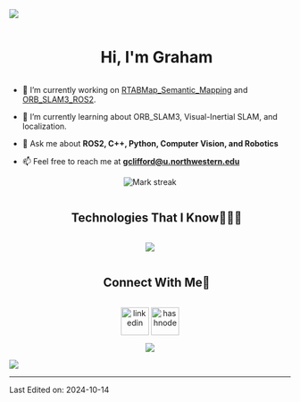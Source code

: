 <!--horizontal divider(gradiant)-->
<img src="https://user-images.githubusercontent.com/73097560/115834477-dbab4500-a447-11eb-908a-139a6edaec5c.gif">

<!--h1 without bottom border-->
<div id="user-content-toc">
  <ul align="center">
    <summary><h1 style="display: inline-block">Hi, I'm Graham</h1></summary>
  </ul>
</div>


<!--- snake -->
<!-- <div align="center"> -->
<!--   <img  src="https://github.com/1999AZZAR/1999AZZAR/blob/readme/resources/img/grid-snake.svg" -->
<!--        alt="snake" /></a> -->
<!-- </div> -->


<!--h2 without bottom border-->
<!-- <div id="user-content-toc"> -->
<!--   <ul align="center"> -->
<!--     <summary><h2 style="display: inline-block">Confusion is part of Programming</h2></summary> -->
<!--   </ul> -->
<!-- </div> -->


<!--Intro start-->
- 🔭 I’m currently working on [RTABMap_Semantic_Mapping](https://github.com/gjcliff/RTABMap_Semantic_Mapping) and [ORB_SLAM3_ROS2](https://github.com/gjcliff/ORB_SLAM3_ROS2).

- 🌱 I’m currently learning about ORB_SLAM3, Visual-Inertial SLAM, and localization.

- 💬 Ask me about **ROS2, C++, Python, Computer Vision, and Robotics**

- 📫 Feel free to reach me at **gclifford@u.northwestern.edu**
<!--Intro end-->


<!--- stats & Trophy (start) -->
<p align="center">
  <!--- stats (start) -->
<!-- <table align="center"> -->
<!-- <tr border="none"> -->
<!-- <td width="50%" align="center"> -->

  <!-- <img  align="center"  src="https://github-readme-stats.vercel.app/api?username=gjcliff&theme=dark&show_icons=true&count_private=true&rank_icon=percentile" /> -->
  <!-- <br></br> -->
  <img  title="🔥 Get streak stats for your profile at git.io/streak-stats" alt="Mark streak" src="https://github-readme-streak-stats.herokuapp.com/?user=gjcliff&theme=dark&hide_border=false" />
<!-- </td> -->

<!-- <td width="50%" align="center"> -->
<!---->
<!--   <img  align="center"  src="https://github-readme-stats.anuraghazra1.vercel.app/api/top-langs/?username=gjcliff&theme=dark&hide_border=false&no-bg=true&no-frame=true&langs_count=5"/> -->
<!---->
<!--   </td> -->
<!-- </tr> -->
<!-- </table> -->
<!--- stats (end) -->

<!--- trophy (start) -->

<!-- <div class="centered-div" style="outline: 2px solid black;"> -->
<!--   <a href="https://github.com/ryo-ma/github-profile-trophy" title="Go to Source"> -->
<!--       <img align="center" width=100% src="https://github-profile-trophy.vercel.app/?username=gjcliff&theme=radical&&no-bg=true&title=-Experience,-Reviews" alt="TROPHY" /> -->
<!--     </a> -->
<!-- </div> -->
<!-- <style> -->
<!-- .centered-div { -->
<!--     width: 100%; -->
<!--     text-align: center; -->
<!-- } -->
<!-- </style> -->

<!--- trophy (start) -->


</p>
<!--- stats (end) -->


<!--h1 without bottom border-->
<div id="user-content-toc">
  <ul align="center">
    <summary><h2 style="display: inline-block">Technologies That I Know👨🏻‍💻</h2></summary>
  </ul>
</div>
<!--tech stack icons-->
<p align="center">
  <a href="https://skillicons.dev">
    <img src="https://skillicons.dev/icons?i=cpp,py,c,cmake,lua,bash,ros,docker,neovim,linux,git,raspberrypi,arduino,arch,pytorch,qt,opencv,lua,md,vscode,&perline=10" />
  </a>
</p>
<!-- Connect with me -->
<!--h2 without bottom border-->
<div id="user-content-toc">
  <ul align="center">
    <summary><h2 style="display: inline-block">Connect With Me🤝</h2></summary>
  </ul>
</div>

<!--icons and links-->
<p align="center">
<a href="https://www.linkedin.com/in/graham-clifford/" target="blank"><img align="center" src="https://user-images.githubusercontent.com/88904952/234979284-68c11d7f-1acc-4f0c-ac78-044e1037d7b0.png" alt="linkedin" height="50" width="50" /></a>
<a href="https://graham-clifford.com/" target="blank"><img align="center" src="https://user-images.githubusercontent.com/88904952/234982196-562aea17-5532-4550-8c08-1c7cb994a541.png" alt="hashnode" height="50" width="50" /></a>

</p>


<!--profile visit count-->
<div align="center">

[![](https://visitcount.itsvg.in/api?id=gjcliff&icon=3&color=6)](https://visitcount.itsvg.in)

</div>


<!--horizontal divider(gradiant)-->
<img src="https://user-images.githubusercontent.com/73097560/115834477-dbab4500-a447-11eb-908a-139a6edaec5c.gif">

----------------------------------------------------------------------
Last Edited on: 2024-10-14
